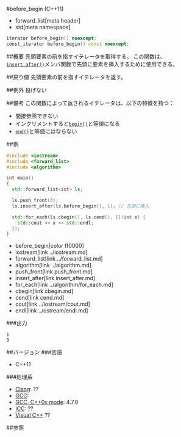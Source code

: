 #before_begin (C++11)
* forward_list[meta header]
* std[meta namespace]

```cpp
iterator before_begin() noexcept;
const_iterator before_begin() const noexcept;
```

##概要
先頭要素の前を指すイテレータを取得する。
この関数は、[`insert_after()`](insert_after.md)メンバ関数で先頭に要素を挿入するために使用できる。


##戻り値
先頭要素の前を指すイテレータを返す。


##例外
投げない


##備考
この関数によって返されるイテレータは、以下の特徴を持つ：

- 間接参照できない
- インクリメントすると[`begin()`](./begin.md)と等値になる
- [`end()`](./end.md)と等値にはならない


##例
```cpp
#include <iostream>
#include <forward_list>
#include <algorithm>

int main()
{
  std::forward_list<int> ls;

  ls.push_front(3);
  ls.insert_after(ls.before_begin(), 1); // 先頭に挿入

  std::for_each(ls.cbegin(), ls.cend(), [](int x) {
    std::cout << x << std::endl;
  });
}
```
* before_begin[color ff0000]
* iostream[link ../iostream.md]
* forward_list[link ../forward_list.md]
* algorithm[link ../algorithm.md]
* push_front[link push_front.md]
* insert_after[link insert_after.md]
* for_each[link ../algorithm/for_each.md]
* cbegin[link cbegin.md]
* cend[link cend.md]
* cout[link ../iostream/cout.md]
* endl[link ../ostream/endl.md]

###出力
```
1
3
```

##バージョン
###言語
- C++11

###処理系
- [Clang](/implementation.md#clang): ??
- [GCC](/implementation.md#gcc): 
- [GCC, C++0x mode](/implementation.md#gcc): 4.7.0
- [ICC](/implementation.md#icc): ??
- [Visual C++](/implementation.md#visual_cpp) ??


##参照


